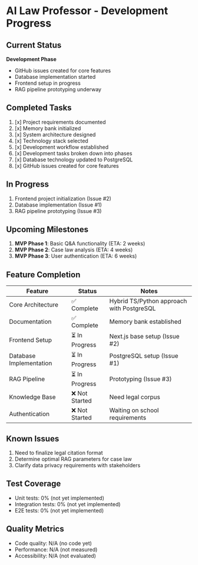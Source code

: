# AI Law Professor - Development Progress

## Current Status
**Development Phase**
- GitHub issues created for core features
- Database implementation started
- Frontend setup in progress
- RAG pipeline prototyping underway

## Completed Tasks
1. [x] Project requirements documented
2. [x] Memory bank initialized
3. [x] System architecture designed
4. [x] Technology stack selected
5. [x] Development workflow established
6. [x] Development tasks broken down into phases
7. [x] Database technology updated to PostgreSQL
8. [x] GitHub issues created for core features

## In Progress
1. Frontend project initialization (Issue #2)
2. Database implementation (Issue #1)
3. RAG pipeline prototyping (Issue #3)

## Upcoming Milestones
1. **MVP Phase 1**: Basic Q&A functionality (ETA: 2 weeks)
2. **MVP Phase 2**: Case law analysis (ETA: 4 weeks)
3. **MVP Phase 3**: User authentication (ETA: 6 weeks)

## Feature Completion
| Feature               | Status      | Notes                          |
|-----------------------|-------------|--------------------------------|
| Core Architecture     | ✅ Complete | Hybrid TS/Python approach with PostgreSQL |
| Documentation         | ✅ Complete | Memory bank established        |
| Frontend Setup        | ⏳ In Progress | Next.js base setup (Issue #2) |
| Database Implementation | ⏳ In Progress | PostgreSQL setup (Issue #1)  |
| RAG Pipeline          | ⏳ In Progress | Prototyping (Issue #3)       |
| Knowledge Base        | ❌ Not Started | Need legal corpus            |
| Authentication        | ❌ Not Started | Waiting on school requirements|

## Known Issues
1. Need to finalize legal citation format
2. Determine optimal RAG parameters for case law
3. Clarify data privacy requirements with stakeholders

## Test Coverage
- Unit tests: 0% (not yet implemented)
- Integration tests: 0% (not yet implemented)
- E2E tests: 0% (not yet implemented)

## Quality Metrics
- Code quality: N/A (no code yet)
- Performance: N/A (not measured)
- Accessibility: N/A (not evaluated)
